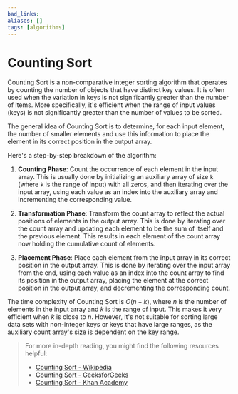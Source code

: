 ```yaml
---
bad_links: 
aliases: []
tags: [algorithms]
---
```

# Counting Sort

Counting Sort is a non-comparative integer sorting algorithm that operates by counting the number of objects that have distinct key values. It is often used when the variation in keys is not significantly greater than the number of items. More specifically, it's efficient when the range of input values (keys) is not significantly greater than the number of values to be sorted.

The general idea of Counting Sort is to determine, for each input element, the number of smaller elements and use this information to place the element in its correct position in the output array.

Here's a step-by-step breakdown of the algorithm:

1. **Counting Phase**: Count the occurrence of each element in the input array. This is usually done by initializing an auxiliary array of size `k` (where `k` is the range of input) with all zeros, and then iterating over the input array, using each value as an index into the auxiliary array and incrementing the corresponding value.

2. **Transformation Phase**: Transform the count array to reflect the actual positions of elements in the output array. This is done by iterating over the count array and updating each element to be the sum of itself and the previous element. This results in each element of the count array now holding the cumulative count of elements.

3. **Placement Phase**: Place each element from the input array in its correct position in the output array. This is done by iterating over the input array from the end, using each value as an index into the count array to find its position in the output array, placing the element at the correct position in the output array, and decrementing the corresponding count.

The time complexity of Counting Sort is $O(n + k)$, where $n$ is the number of elements in the input array and $k$ is the range of input. This makes it very efficient when $k$ is close to $n$. However, it's not suitable for sorting large data sets with non-integer keys or keys that have large ranges, as the auxiliary count array's size is dependent on the key range.

> For more in-depth reading, you might find the following resources helpful:
> - [Counting Sort - Wikipedia](https://www.google.com/search?q=Counting+Sort+Wikipedia)
> - [Counting Sort - GeeksforGeeks](https://www.google.com/search?q=Counting+Sort+GeeksforGeeks)
> - [Counting Sort - Khan Academy](https://www.google.com/search?q=Counting+Sort+Khan+Academy)